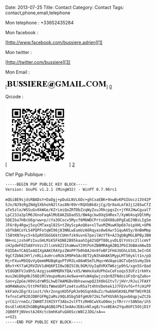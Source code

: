 Date: 2013-07-25
Title: Contact
Category: Contact
Tags: contact,phone,email,telephone

[0]: static/images/bussiereemail.jpg  "Grande Version"
[1]: http://www.facebook.com/bussiere.adrien  "Grande Version"
[2]: static/images/qrcodecontact.jpg  "Qrcode"
[3]: http://twitter.com/bussiere  "Qrcode"

Mon telephone :
+33652435284

Mon facebook :

[http://www.facebook.com/bussiere.adrien][1]

Mon twitter :

[http://twitter.com/bussiere][3]


Mon Email :

[![Email bussiere](static/images/bussiereemail.jpg)] [0] 


Qrcode :

[![Qrcode](static/images/qrcodecontact.jpg)] [2] 


Clef Pgp Publique :


	-----BEGIN PGP PUBLIC KEY BLOCK-----
	Version: GnuPG v1.2.1 (MingW32) - WinPT 0.7.96rc1

	mQGiBE9sjdsRBADsY+DaDgj+pDuGLNVL6Dc+ghCxaEBK+9nwBvKPGIUocz13V42P
	5Jn/NJ9zRgZNdg5XbhohN2ltas8Nr09rrRQXbBk8zjCg/Qr0a4LmfA3j128SwCfZ
	aTe5zlo/WSSuGv6kWGe/KZrLmiQoZRTDbZzqWyZxuJRkcpgsZc+jYRXJHwCgualT
	LpC23Ja3plM6J6noFaqAlMUEAKZGDadSS/BW4gckw9XqSHRex7/XyWU4sqVQlhMy
	5DEIba7H8cU6grww+p/cYa3OCocv5Mycf6MbWDCPrtsG0X08u8PgEaE29BsLIgSm
	JF6r8y4Rgwj5xyCMTaxql82S+tZHyScpAoQ0a+xlTwxMZMuwK9p6b7oipXHL+UPN
	sDfkBACoYLS4PQPFotqWI96j83NNLwEumUzA6Rqyas8w6Xwr51quA65y/0nBmMmp
	l58tKN7eyc5+bIpRX5bGG6ktCUHnfzk9uvnG7peilWzYT6+AJ3gbBgMGLBPByJBN
	NH+nLjzsh4PzIxuSHLMiK5FkDNE2B95kaahIg42SQPT80LyvDLQlYnVzc2llcmVf
	cHJpdmF0ZSA8YnVzc2llcmVAZ21haWwuY29tPohZBBMRAgAZBQJPbI3bBAsHAwID
	FQIDAxYCAQIeAQIXgAAKCRAYpzZWoPP7b0h0AJ4n9feBF2FH4JUGhLU3XL3eIrOX
	9gCfZbN4JHYl/nRLL4uHrceRUk1M9Pm5Ac0ET2yN3hAHAK5MypLMT50yklt1n/pQ
	MjrFXuvM9IQvVyQemHMUBqKqxPTVMJLn86mR5mTLMqs+WVAqei8GTsQeSSvHyIbk
	8RvYrKY7aK2RVZUV1dHQ6PII0w3BI5C0L9GM/UyIq0VRXTW6zjp9hS/xgn5SrQad
	VIdGQKFVJa9h5/AzgjseARMQRkTQA/xX5/WmHxXaXUPhGxCeFsoqs53UFz1rkHYx
	mus2WiD0gHbJ58DiMlVmupeNumi4e9wa+mYuW4qGwjzsQn9ZFNdoiUFzQrqZa6o+
	Son+yZpGe/H9VidrWR5LhwD7AAMGBv9bhswvwpQ23X0kGItv7/jHVr/RJui7FAXY
	mOM4WAoUv/5ttPHf8OifWmeUDPlzm4txvR5a7t4hhVDehek1J7FEVvfG+ffcHiPP
	kkFaUv2EgrXziozt/Vkr2nngsKO5FpRJe9GSqn68uZirhwbkHSKX6LPNFTWSYR3E
	fefnsCaP82OJDBFGFMg2aMsz9QL85bg58fgHU972kLTePXUVAh3gaxb6qpjwZt2b
	yrCGJ/rnmIc/IWH8TJtHI5Yf3Abx2vlFTtzRH0CwVXuO0msjcfRrrrrS8NSm/ih5
	0ssElxKU6IhGBBgRAgAGBQJPbI3eAAoJEBinNlag8/tvoBEAn2Yqu0UFC5OSjD1Y
	JQ00FFjNVestAJ0XctcbmhKaFuQ46SccW8C2JDG/xA==
	=+VZi
	-----END PGP PUBLIC KEY BLOCK-----